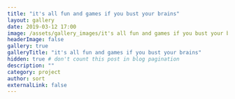 ```yaml
---
title: "it's all fun and games if you bust your brains"
layout: gallery
date: 2019-03-12 17:00
image: /assets/gallery_images/it's all fun and games if you bust your brains.jpg
headerImage: false
gallery: true
galleryTitle: "it's all fun and games if you bust your brains"
hidden: true # don't count this post in blog pagination
description: ""
category: project
author: sort
externalLink: false
---
```

